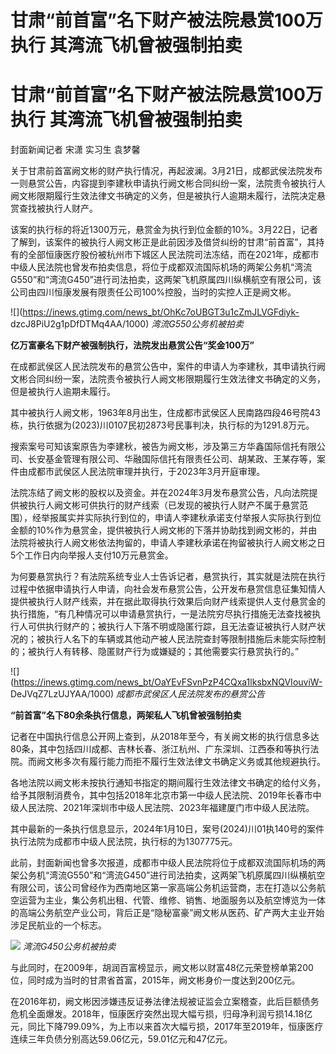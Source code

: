 # 甘肃“前首富”名下财产被法院悬赏100万执行 其湾流飞机曾被强制拍卖

# 甘肃“前首富”名下财产被法院悬赏100万执行 其湾流飞机曾被强制拍卖

封面新闻记者 宋潇 实习生 袁梦馨

关于甘肃前首富阙文彬的财产执行情况，再起波澜。3月21日，成都武侯法院发布一则悬赏公告，内容提到李建秋申请执行阙文彬合同纠纷一案，法院责令被执行人阙文彬限期履行生效法律文书确定的义务，但是被执行人逾期未履行，法院决定悬赏查找被执行人财产。

该案的执行标的将近1300万元，悬赏金为执行到位金额的10%。3月22日，记者了解到，该案件的被执行人阙文彬正是此前因涉及借贷纠纷的甘肃“前首富”，其持有的全部恒康医疗股份被杭州市下城区人民法院司法冻结，而在2021年，成都市中级人民法院也曾发布拍卖信息，将位于成都双流国际机场的两架公务机“湾流G550”和“湾流G450”进行司法拍卖，这两架飞机原属四川纵横航空有限公司，该公司由四川恒康发展有限责任公司100%控股，当时的实控人正是阙文彬。

![](https://inews.gtimg.com/news_bt/OhKc7oUBGT3u1cZmJLVGFdiyk-
dzcJ8PiU2g1pDfDTMq4AA/1000) _湾流G550公务机被拍卖_

**亿万富豪名下财产被强制执行，法院发出悬赏公告“奖金100万”**

在成都武侯区人民法院发布的悬赏公告中，案件的申请人为李建秋，其申请执行阙文彬合同纠纷一案，法院责令被执行人阙文彬限期履行生效法律文书确定的义务，但是被执行人逾期未履行。

其中被执行人阙文彬，1963年8月出生，住成都市武侯区人民南路四段46号院43栋，执行依据为(2023)川0107民初2873号民事判决，执行标的为1291.8万元。

搜索案号可知该案原告为李建秋，被告为阙文彬，涉及第三方华鑫国际信托有限公司、长安基金管理有限公司、华融国际信托有限责任公司、胡某政、王某存等，案件由成都市武侯区人民法院审理并执行，于2023年3月开庭审理。

法院冻结了阙文彬的股权以及资金。并在2024年3月发布悬赏公告，凡向法院提供被执行人阙文彬可供执行的财产线索（已发现的被执行人财产不属于悬赏范围），经举报属实并实际执行到位的，申请人李建秋承诺支付举报人实际执行到位金额的10%作为悬赏金，提供被执行人阙文彬的下落并协助找到阙文彬的，并由法院将被执行人阙文彬依法拘留的，申请人李建秋承诺在拘留被执行人阙文彬之日5个工作日内向举报人支付10万元悬赏金。

为何要悬赏执行？有法院系统专业人士告诉记者，悬赏执行，其实就是法院在执行过程中依据申请执行人申请，向社会发布悬赏公告，公开发布悬赏信息征集知情人提供被执行人财产线索，并在据此取得执行效果后向财产线索提供人支付悬赏金的执行措施，“有几种情况可以申请悬赏执行，一是法院穷尽执行措施无法查找被执行人可供执行财产的；被执行人下落不明或隐匿行踪，且无法查证被执行人财产状况的；被执行人名下的车辆或其他动产被人民法院查封等限制措施后未能实际控制的；被执行人有转移、隐匿财产行为或嫌疑的；其他需要实行悬赏执行的。”

![](https://inews.gtimg.com/news_bt/OaYEvFSvnPzP4CQxa1lksbxNQVIouviW-
DeJVqZ7LzUJYAA/1000) _成都市武侯区人民法院发布的悬赏公告_

**“前首富”名下80余条执行信息，两架私人飞机曾被强制拍卖**

记者在中国执行信息公开网上查到，从2018年至今，有关阙文彬的执行信息多达80条，其中包括四川成都、吉林长春、浙江杭州、广东深圳、江西泰和等执行法院。而阙文彬多次有履行能力而拒不履行生效法律文书确定义务或其他规避执行。

各地法院以阙文彬未按执行通知书指定的期间履行生效法律文书确定的给付义务，给予其限制消费令，其中包括2018年北京市第一中级人民法院、2019年长春市中级人民法院、2021年深圳市中级人民法院、2023年福建厦门市中级人民法院。

其中最新的一条执行信息显示，2024年1月10日，案号(2024)川01执140号的案件执行法院为成都市中级人民法院，执行标的为1307775元。

此前，封面新闻也曾多次报道，成都市中级人民法院将位于成都双流国际机场的两架公务机“湾流G550”和“湾流G450”进行司法拍卖，这两架飞机原属四川纵横航空有限公司，该公司曾经作为西南地区第一家高端公务机运营商，志在打造以公务航空运营为主业，集公务机出租、代管、维修、销售、地面服务以及航空博览为一体的高端公务航空产业公司，背后正是“隐秘富豪”阙文彬从医药、矿产两大主业开始涉足民航业的一个标志。

![](https://inews.gtimg.com/news_bt/Opqp8jDveJfALvMTiYMOmFLLc5Dgj3CsZ0cq11NDfH0DUAA/1000)
_湾流G450公务机被拍卖_

与此同时，在2009年，胡润百富榜显示，阙文彬以财富48亿元荣登榜单第200位，同时成为当时的甘肃省首富，2015年，阙文彬身价一度达到200亿元。

在2016年初，阙文彬因涉嫌违反证券法律法规被证监会立案稽查，此后巨额债务危机全面爆发。2018年，恒康医疗突然出现大幅亏损，归母净利润亏损14.18亿元，同比下降799.09%，为上市以来首次大幅亏损，2017年至2019年，恒康医疗连续三年负债分别高达59.06亿元，59.01亿元和47亿元。

